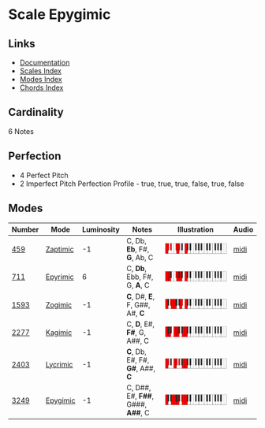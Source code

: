 # Scale Epygimic

## Links

- [Documentation](README.md)
- [Scales Index](Scales.md)
- [Modes Index](Modes.md)
- [Chords Index](Chords.md)

## Cardinality

6 Notes

## Perfection

- 4 Perfect Pitch
- 2 Imperfect Pitch
Perfection Profile - true, true, true, false, true, false

## Modes

| Number | Mode | Luminosity | Notes | Illustration | Audio |
|--------|------|------------|-------|--------------|-------|
| [459](https://ianring.com/musictheory/scales/459) | [Zaptimic](ModeZaptimic.md) | -1 | C, Db, **Eb**, F#, **G**, Ab, C | ![CNaturalZaptimic](ModeCNaturalZaptimic.png) | [midi](https://github.com/edipermadi/music/blob/main/docs/ModeCNaturalZaptimic.mid?raw=true) | 
| [711](https://ianring.com/musictheory/scales/711) | [Epyrimic](ModeEpyrimic.md) | 6 | C, **Db**, Ebb, F#, G, **A**, C | ![CNaturalEpyrimic](ModeCNaturalEpyrimic.png) | [midi](https://github.com/edipermadi/music/blob/main/docs/ModeCNaturalEpyrimic.mid?raw=true) | 
| [1593](https://ianring.com/musictheory/scales/1593) | [Zogimic](ModeZogimic.md) | -1 | **C**, D#, **E**, F, G##, A#, **C** | ![CNaturalZogimic](ModeCNaturalZogimic.png) | [midi](https://github.com/edipermadi/music/blob/main/docs/ModeCNaturalZogimic.mid?raw=true) | 
| [2277](https://ianring.com/musictheory/scales/2277) | [Kagimic](ModeKagimic.md) | -1 | C, **D**, E#, **F#**, G, A##, C | ![CNaturalKagimic](ModeCNaturalKagimic.png) | [midi](https://github.com/edipermadi/music/blob/main/docs/ModeCNaturalKagimic.mid?raw=true) | 
| [2403](https://ianring.com/musictheory/scales/2403) | [Lycrimic](ModeLycrimic.md) | -1 | **C**, Db, E#, F#, **G#**, A##, **C** | ![CNaturalLycrimic](ModeCNaturalLycrimic.png) | [midi](https://github.com/edipermadi/music/blob/main/docs/ModeCNaturalLycrimic.mid?raw=true) | 
| [3249](https://ianring.com/musictheory/scales/3249) | [Epygimic](ModeEpygimic.md) | -1 | C, D##, E#, **F##**, G###, **A##**, C | ![CNaturalEpygimic](ModeCNaturalEpygimic.png) | [midi](https://github.com/edipermadi/music/blob/main/docs/ModeCNaturalEpygimic.mid?raw=true) | 
